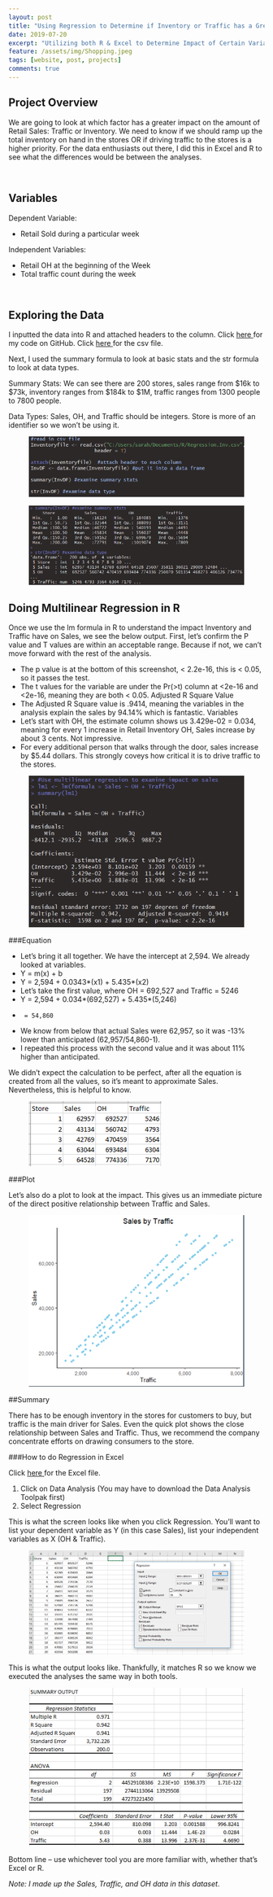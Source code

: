 ```yaml
---
layout: post
title: "Using Regression to Determine if Inventory or Traffic has a Greater Impact on Sales"
date: 2019-07-20
excerpt: "Utilizing both R & Excel to Determine Impact of Certain Variables on Sales"
feature: /assets/img/Shopping.jpeg
tags: [website, post, projects]
comments: true
---
```


## Project Overview

We are going to look at which factor has a greater impact on the amount of Retail Sales: Traffic or Inventory. We need to know if we should ramp up the total inventory on hand in the stores OR if driving traffic to the stores is a higher priority.  For the data enthusiasts out there, I did this in Excel and R to see what the differences would be between the analyses.

<br>

## Variables

Dependent Variable:
* Retail Sold during a particular week

Independent Variables:
*	Retail OH at the beginning of the Week
*	Total traffic count during the week

<br>

## Exploring the Data

I inputted the data into R and attached headers to the column. Click <a href="https://github.com/sarahschirduan/Current-Projects/blob/master/Inventory.r" target="_ blank"> here </a> for my code on GitHub. Click <a href="https://github.com/sarahschirduan/Current-Projects/blob/master/Regression.Inv.csv" target="_ blank"> here </a> for the csv file.

Next, I used the summary formula to look at basic stats and the str formula to look at data types.

Summary Stats: We can see there are 200 stores, sales range from $16k to $73k, inventory ranges from $184k to $1M, traffic ranges from 1300 people to 7800 people.

Data Types: Sales, OH, and Traffic should be integers. Store is more of an identifier so we won’t be using it.

<figure>
<a href="/assets/img/sales1.png"><img src="/assets/img/sales1.png"></a>
</figure>

<figure>
<a href="/assets/img/sales2.png"><img src="/assets/img/sales2.png"></a>
</figure>

## Doing Multilinear Regression in R

Once we use the lm formula in R to understand the impact Inventory and Traffic have on Sales, we see the below output.
First, let’s confirm the P value and T values are within an acceptable range. Because if not, we can’t move forward with the rest of the analysis.

*	The p value is at the bottom of this screenshot, < 2.2e-16, this is < 0.05, so it passes the test.
*	The t values for the variable are under the Pr(>t) column at <2e-16 and <2e-16, meaning they are both < 0.05.
Adjusted R Square Value
*	The Adjusted R Square value is .9414, meaning the variables in the analysis explain the sales by 94.14% which is fantastic.
Variables
*	Let’s start with OH, the estimate column shows us 3.429e-02 = 0.034, meaning for every 1 increase in Retail Inventory OH, Sales increase by about 3 cents. Not impressive.
*	For every additional person that walks through the door, sales increase by $5.44 dollars. This strongly coveys how critical it is to drive traffic to the stores.

<figure>
<a href="/assets/img/sales3.png"><img src="/assets/img/sales3.png"></a>
</figure>

###Equation

*	Let’s bring it all together. We have the intercept at 2,594. We already looked at variables.
*	Y = m(x) + b
*	Y = 2,594 + 0.0343*(x1) + 5.435*(x2)
*	Let’s take the first value, where OH = 692,527 and Traffic = 5246
*	Y = 2,594 + 0.034*(692,527) + 5.435*(5,246)
*	   = 54,860
*	We know from below that actual Sales were 62,957, so it was -13% lower than anticipated (62,957/54,860-1).
*	I repeated this process with the second value and it was about 11% higher than anticipated.

We didn’t expect the calculation to be perfect, after all the equation is created from all the values, so it’s meant to approximate Sales. Nevertheless, this is helpful to know.

<figure>
<a href="/assets/img/sales4.png"><img src="/assets/img/sales4.png"></a>
</figure>

###Plot

Let’s also do a plot to look at the impact. This gives us an immediate picture of the direct positive relationship between Traffic and Sales.

<figure>
<a href="/assets/img/sales5.png"><img src="/assets/img/sales5.png"></a>
</figure>

##Summary

There has to be enough inventory in the stores for customers to buy, but traffic is the main driver for Sales. Even the quick plot shows the close relationship between Sales and Traffic. Thus, we recommend the company concentrate efforts on drawing consumers to the store.


###How to do Regression in Excel

Click <a href="https://github.com/sarahschirduan/Current-Projects/blob/master/Regression.Inv.Excel.xlsx" target="_ blank"> here </a> for the Excel file.

1.	Click on Data Analysis (You may have to download the Data Analysis Toolpak first)
2.	Select Regression

This is what the screen looks like when you click Regression. You’ll want to list your dependent variable as Y (in this case Sales), list your independent variables as X (OH & Traffic).

<figure>
<a href="/assets/img/sales6.png"><img src="/assets/img/sales6.png"></a>
</figure>

This is what the output looks like. Thankfully, it matches R so we know we executed the analyses the same way in both tools.

<figure>
<a href="/assets/img/sales7.png"><img src="/assets/img/sales7.png"></a>
</figure>

Bottom line – use whichever tool you are more familiar with, whether that’s Excel or R.

<i>Note: I made up the Sales, Traffic, and OH data in this dataset</i>.
